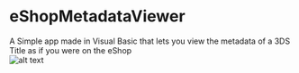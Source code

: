 # eShopMetadataViewer
A Simple app made in Visual Basic that lets you view the metadata of a 3DS Title as if you were on the eShop
<br>
![alt text](https://github.com/KLanausse/eShopMetadataViewer/raw/master/readme/Screenshot_2022-03-01.png)
